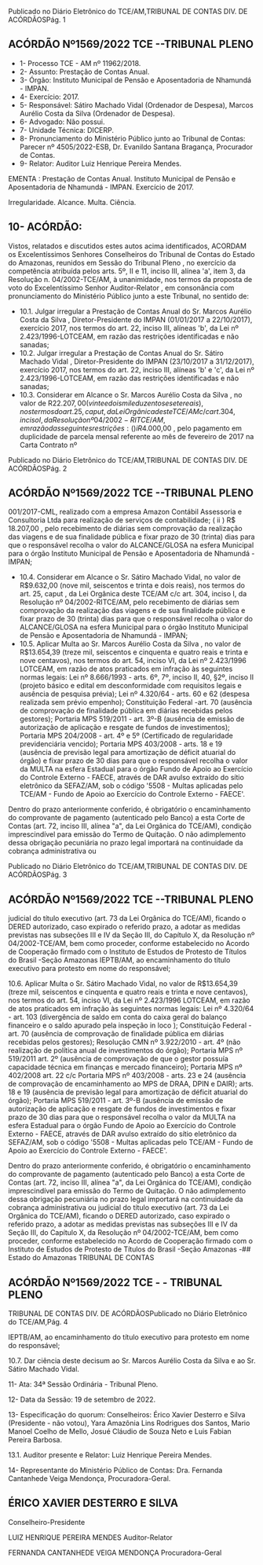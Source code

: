 Publicado  no  Diário  Eletrônico do TCE/AM,TRIBUNAL DE CONTAS DIV. DE ACÓRDÃOSPág. 1

## ACÓRDÃO Nº1569/2022  TCE --TRIBUNAL PLENO

- 1- Processo TCE - AM nº 11962/2018.
- 2- Assunto: Prestação de Contas Anual.
- 3- Órgão: Instituto Municipal de Pensão e Aposentadoria de Nhamundá - IMPAN.
- 4- Exercício: 2017.
- 5- Responsável: Sátiro Machado Vidal (Ordenador de Despesa), Marcos Aurélio Costa da Silva (Ordenador de Despesa).
- 6- Advogado: Não possui.
- 7- Unidade Técnica: DICERP.
- 8- Pronunciamento  do  Ministério  Público  junto  ao  Tribunal  de  Contas: Parecer  nº 4505/2022-ESB, Dr. Evanildo Santana Bragança, Procurador de Contas.
- 9- Relator: Auditor Luiz Henrique Pereira Mendes.

EMENTA : Prestação de Contas  Anual. Instituto Municipal de Pensão e Aposentadoria de Nhamundá - IMPAN. Exercício de 2017.

Irregularidade. Alcance. Multa. Ciência.

## 10-  ACÓRDÃO:

Vistos, relatados e discutidos estes autos acima identificados, ACORDAM os Excelentíssimos Senhores Conselheiros do Tribunal de Contas do Estado do Amazonas, reunidos em Sessão do Tribunal Pleno , no exercício da competência atribuída pelos arts. 5º, II e 11, inciso III, alínea 'a', item 3, da Resolução n. 04/2002-TCE/AM, à unanimidade, nos termos da proposta de voto do Excelentíssimo Senhor Auditor-Relator , em consonância com pronunciamento do Ministério Público junto a este Tribunal, no sentido de:

- 10.1. Julgar irregular a Prestação de Contas Anual do Sr. Marcos Aurélio Costa da Silva , Diretor-Presidente do IMPAN (01/01/2017 a 22/10/2017),  exercício  2017,  nos  termos  do  art.  22,  inciso  III,  alíneas 'b', da Lei nº 2.423/1996-LOTCEAM, em razão das restrições identificadas e não sanadas;
- 10.2. Julgar irregular a Prestação de Contas Anual do Sr. Sátiro Machado Vidal , Diretor-Presidente do IMPAN (23/10/2017 a 31/12/2017), exercício 2017, nos termos do art. 22, inciso III, alíneas 'b' e 'c', da Lei nº 2.423/1996-LOTCEAM, em razão das restrições identificadas e não sanadas;
- 10.3. Considerar  em  Alcance o Sr.  Marcos  Aurélio  Costa  da  Silva ,  no valor  de R$22.207,00 (vinte  e  dois  mil  e  duzentos  e  sete  reais),  nos termos do art. 25, caput ,  da  Lei Orgânica deste TCE/AM c/c art. 304, inciso I, da Resolução nº 04/2002-RITCE/AM, em razão das seguintes restrições: ( ) i R$4.000,00 ,  pelo  pagamento em duplicidade de parcela mensal  referente  ao  mês  de  fevereiro  de  2017  na  Carta  Contrato  nº

Publicado  no  Diário  Eletrônico do TCE/AM,TRIBUNAL DE CONTAS DIV. DE ACÓRDÃOSPág. 2

## ACÓRDÃO Nº1569/2022  TCE --TRIBUNAL PLENO

001/2017-CML, realizado com a empresa Amazon Contábil Assessoria e Consultoria Ltda para realização de serviços de contabilidade; ( ii ) R$ 18.207,00 , pelo recebimento de diárias sem comprovação da realização das viagens e de sua finalidade pública e fixar prazo de 30 (trinta) dias para que o responsável recolha o valor do ALCANCE/GLOSA na esfera Municipal para o órgão Instituto Municipal de Pensão e Aposentadoria de Nhamundá - IMPAN;

- 10.4. Considerar  em  Alcance o Sr.  Sátiro  Machado  Vidal, no  valor  de R$9.632,00 (nove mil, seiscentos e trinta e dois reais), nos termos do art. 25, caput ,  da Lei Orgânica deste TCE/AM c/c art. 304, inciso I, da Resolução  nº  04/2002-RITCE/AM,  pelo  recebimento  de  diárias  sem comprovação da realização das viagens e de sua finalidade pública e fixar prazo de 30 (trinta) dias para que o responsável recolha o valor do ALCANCE/GLOSA na  esfera  Municipal  para  o  órgão  Instituto Municipal de Pensão e Aposentadoria de Nhamundá - IMPAN;
- 10.5. Aplicar  Multa ao Sr.  Marcos  Aurélio  Costa  da  Silva ,  no  valor  de R$13.654,39 (treze mil, seiscentos e cinquenta e quatro reais e trinta e nove centavos), nos termos do art. 54, inciso VI, da Lei nº 2.423/1996 LOTCEAM,  em  razão  de  atos  praticados  em  infração  às  seguintes normas legais: Lei nº 8.666/1993 - arts. 6º, 7º, inciso II, 40, §2º, inciso II (projeto  básico  e  edital  em  desconformidade  com  requisitos  legais  e ausência de pesquisa prévia); Lei nº 4.320/64 - arts. 60 e 62 (despesa realizada sem  prévio empenho); Constituição Federal -art. 70 (ausência de comprovação de finalidade pública em diárias recebidas pelos  gestores);  Portaria  MPS  519/2011  -   art.  3º-B  (ausência  de emissão de autorização de aplicação e resgate de fundos de investimentos);  Portaria  MPS  204/2008  -  art.  4º  e  5º  (Certificado  de regularidade previdenciária vencido); Portaria MPS 403/2008 - arts. 18 e 19 (ausência de previsão legal para amortização de déficit atuarial do órgão) e fixar prazo de 30 dias para que o responsável recolha o valor da  MULTA  na esfera  Estadual  para  o  órgão  Fundo  de  Apoio  ao Exercício  do  Controle  Externo  -  FAECE,  através  de  DAR  avulso extraído do sítio eletrônico da SEFAZ/AM, sob o código '5508 - Multas aplicadas  pelo  TCE/AM  -  Fundo  de  Apoio  ao  Exercício  do  Controle Externo - FAECE'.

Dentro do prazo anteriormente conferido, é obrigatório o encaminhamento  do  comprovante  de  pagamento  (autenticado  pelo Banco)  a  esta  Corte  de  Contas  (art.  72,  inciso  III,  alínea  "a",  da  Lei Orgânica  do  TCE/AM),  condição  imprescindível  para  emissão  do Termo de Quitação. O não adimplemento dessa obrigação pecuniária no prazo legal importará na continuidade da cobrança administrativa ou

Publicado  no  Diário  Eletrônico do TCE/AM,TRIBUNAL DE CONTAS DIV. DE ACÓRDÃOSPág. 3

## ACÓRDÃO Nº1569/2022  TCE --TRIBUNAL PLENO

judicial do título executivo (art. 73 da Lei Orgânica do TCE/AM), ficando o  DERED  autorizado,  caso  expirado  o  referido  prazo,  a  adotar  as medidas previstas nas subseções III e IV da Seção III, do Capítulo X, da  Resolução  nº  04/2002-TCE/AM,  bem  como  proceder,  conforme estabelecido  no  Acordo  de  Cooperação  firmado  com  o  Instituto  de Estudos  de  Protesto  de Títulos do Brasil -Seção  Amazonas  IEPTB/AM,  ao  encaminhamento  do  título  executivo  para  protesto  em nome do responsável;

10.6. Aplicar Multa o Sr.  Sátiro  Machado Vidal, no valor de R$13.654,39 (treze  mil,  seiscentos  e  cinquenta  e  quatro  reais  e  trinta  e  nove centavos), nos  termos  do  art.  54,  inciso  VI,  da  Lei  nº  2.423/1996  LOTCEAM,  em  razão  de  atos  praticados  em  infração  às  seguintes normas  legais:  Lei  nº  4.320/64  -  art.  103  (divergência  de  saldo  em conta  do  caixa  geral  do  balanço  financeiro  e  o  saldo  apurado  pela inspeção in loco ); Constituição Federal -art. 70 (ausência de comprovação de finalidade pública em diárias recebidas pelos gestores); Resolução CMN nº 3.922/2010 - art. 4º (não realização de política anual de investimentos do órgão); Portaria MPS nº 519/2011 art. 2º (ausência de comprovação de que o gestor possuía capacidade técnica em finanças e mercado financeiro); Portaria MPS nº 402/2008 art.  22  c/c  Portaria  MPS  nº  403/2008  -  arts.  23  e  24  (ausência  de comprovação de encaminhamento ao MPS de DRAA, DPIN e DAIR); arts.  18  e  19  (ausência  de  previsão  legal  para  amortização  de  déficit atuarial  do  órgão);  Portaria  MPS  519/2011  -  art.  3º-B  (ausência  de emissão de autorização de aplicação e resgate de fundos de investimentos e fixar prazo de 30 dias para que o responsável recolha o valor da MULTA na esfera Estadual para o órgão Fundo de Apoio ao Exercício  do  Controle  Externo  -  FAECE,  através  de  DAR  avulso extraído do sítio eletrônico da SEFAZ/AM, sob o código '5508 - Multas aplicadas  pelo  TCE/AM  -  Fundo  de  Apoio  ao  Exercício  do  Controle Externo - FAECE'.

Dentro do prazo anteriormente conferido, é obrigatório o encaminhamento  do  comprovante  de  pagamento  (autenticado  pelo Banco)  a  esta  Corte  de  Contas  (art.  72,  inciso  III,  alínea  "a",  da  Lei Orgânica  do  TCE/AM),  condição  imprescindível  para  emissão  do Termo de Quitação. O não adimplemento dessa obrigação pecuniária no prazo legal importará na continuidade da cobrança administrativa ou judicial do título executivo (art. 73 da Lei Orgânica do TCE/AM), ficando o  DERED  autorizado,  caso  expirado  o  referido  prazo,  a  adotar  as medidas previstas nas subseções III e IV da Seção III, do Capítulo X, da  Resolução  nº  04/2002-TCE/AM,  bem  como  proceder,  conforme estabelecido  no  Acordo  de  Cooperação  firmado  com  o  Instituto  de Estudos  de  Protesto  de Títulos do Brasil -Seção  Amazonas  -## Estado do Amazonas TRIBUNAL DE CONTAS

## ACÓRDÃO Nº1569/2022  TCE - - TRIBUNAL PLENO

TRIBUNAL DE CONTAS DIV. DE ACÓRDÃOSPublicado  no  Diário  Eletrônico do TCE/AM,Pág. 4

IEPTB/AM,  ao  encaminhamento  do  título  executivo  para  protesto  em nome do responsável;

10.7. Dar ciência deste decisum ao Sr. Marcos Aurélio Costa da Silva e ao Sr. Sátiro Machado Vidal.

11-  Ata: 34ª Sessão Ordinária - Tribunal Pleno.

12-  Data da Sessão: 19 de setembro de 2022.

13-  Especificação do quorum: Conselheiros: Érico Xavier Desterro e Silva (Presidente - não votou), Yara Amazônia Lins Rodrigues dos Santos, Mario Manoel Coelho de Mello, Josué Cláudio de Souza Neto e Luis Fabian Pereira Barbosa.

13.1. Auditor presente e Relator: Luiz Henrique Pereira Mendes.

14-  Representante do Ministério Público de Contas: Dra. Fernanda Cantanhede Veiga Mendonça, Procuradora-Geral.

## ÉRICO XAVIER DESTERRO E SILVA

Conselheiro-Presidente

LUIZ HENRIQUE PEREIRA MENDES Auditor-Relator

FERNANDA CANTANHEDE VEIGA MENDONÇA Procuradora-Geral